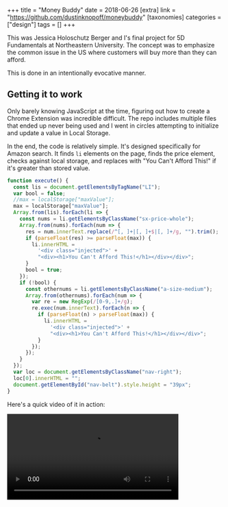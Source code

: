+++
title = "Money Buddy"
date = 2018-06-26
[extra]
link = "https://github.com/dustinknopoff/moneybuddy"
[taxonomies]
categories = ["design"]
tags = []
+++

This was Jessica Holoschutz Berger and I's final project for 5D Fundamentals at Northeastern University. The concept was to emphasize the common issue in the US where customers will buy more than they can afford.

This is done in an intentionally evocative manner.

## Getting it to work

Only barely knowing JavaScript at the time, figuring out how to create a Chrome Extension was incredible difficult. The repo includes multiple files that ended up never being used and I went in circles attempting to initialize and update a value in Local Storage.

In the end, the code is relatively simple. It's designed specifically for Amazon search. It finds `li` elements on the page, finds the price element, checks against local storage, and replaces with "You Can't Afford This!" if it's greater than stored value.

```javascript
function execute() {
  const lis = document.getElementsByTagName("LI");
  var bool = false;
  //max = localStorage["maxValue"];
  max = localStorage["maxValue"];
  Array.from(lis).forEach(li => {
    const nums = li.getElementsByClassName("sx-price-whole");
    Array.from(nums).forEach(num => {
      res = num.innerText.replace(/^[, ]+|[, ]+$|[, ]+/g, "").trim();
      if (parseFloat(res) >= parseFloat(max)) {
        li.innerHTML =
          '<div class="injected">' +
          "<div><h1>You Can't Afford This!</h1></div></div>";
      }
      bool = true;
    });
    if (!bool) {
      const othernums = li.getElementsByClassName("a-size-medium");
      Array.from(othernums).forEach(num => {
        var re = new RegExp(/[0-9,.]+/g);
        re.exec(num.innerText).forEach(n => {
          if (parseFloat(n) > parseFloat(max)) {
            li.innerHTML =
              '<div class="injected">' +
              "<div><h1>You Can't Afford This!</h1></div></div>";
          }
        });
      });
    }
  });
  var loc = document.getElementsByClassName("nav-right");
  loc[0].innerHTML = "";
  document.getElementById("nav-belt").style.height = "39px";
}
```

Here's a quick video of it in action:

<video width="400" controls>

  <source src="https://res.cloudinary.com/dknopoff/video/upload/f_auto/v1534896474/portfolio/moneybuddy.mov" type="video/mp4">
  Your browser does not support HTML5 video.
</video>
